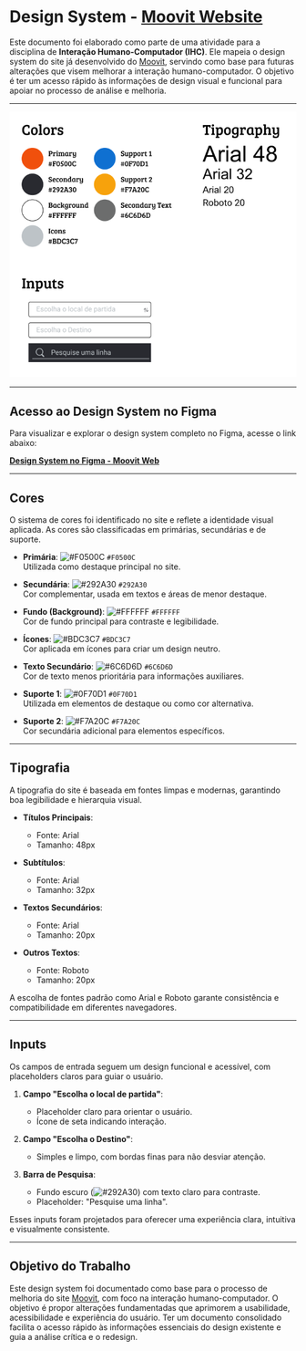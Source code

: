 # Design System - [Moovit Website](https://moovitapp.com/)

Este documento foi elaborado como parte de uma atividade para a disciplina de **Interação Humano-Computador (IHC)**. Ele mapeia o design system do site já desenvolvido do [Moovit](https://moovitapp.com/), servindo como base para futuras alterações que visem melhorar a interação humano-computador. O objetivo é ter um acesso rápido às informações de design visual e funcional para apoiar no processo de análise e melhoria.

---

![Design System](../assets/design-system.png)

---

## **Acesso ao Design System no Figma**
Para visualizar e explorar o design system completo no Figma, acesse o link abaixo:  

**[Design System no Figma - Moovit Web](https://www.figma.com/design/3odzQA0HazLkBSaQqo0F5o/Moovit-Web?node-id=0-1&m=dev&t=SZOPFesveN7xFH7h-1)**

---

## **Cores**
O sistema de cores foi identificado no site e reflete a identidade visual aplicada. As cores são classificadas em primárias, secundárias e de suporte.

- **Primária**: ![#F0500C](https://via.placeholder.com/15/F0500C/000000?text=+) `#F0500C`  
  Utilizada como destaque principal no site.
  
- **Secundária**: ![#292A30](https://via.placeholder.com/15/292A30/000000?text=+) `#292A30`  
  Cor complementar, usada em textos e áreas de menor destaque.

- **Fundo (Background)**: ![#FFFFFF](https://via.placeholder.com/15/FFFFFF/000000?text=+) `#FFFFFF`  
  Cor de fundo principal para contraste e legibilidade.

- **Ícones**: ![#BDC3C7](https://via.placeholder.com/15/BDC3C7/000000?text=+) `#BDC3C7`  
  Cor aplicada em ícones para criar um design neutro.

- **Texto Secundário**: ![#6C6D6D](https://via.placeholder.com/15/6C6D6D/000000?text=+) `#6C6D6D`  
  Cor de texto menos prioritária para informações auxiliares.

- **Suporte 1**: ![#0F70D1](https://via.placeholder.com/15/0F70D1/000000?text=+) `#0F70D1`  
  Utilizada em elementos de destaque ou como cor alternativa.

- **Suporte 2**: ![#F7A20C](https://via.placeholder.com/15/F7A20C/000000?text=+) `#F7A20C`  
  Cor secundária adicional para elementos específicos.

---

## **Tipografia**
A tipografia do site é baseada em fontes limpas e modernas, garantindo boa legibilidade e hierarquia visual.

- **Títulos Principais**:  
  - Fonte: Arial  
  - Tamanho: 48px  

- **Subtítulos**:  
  - Fonte: Arial  
  - Tamanho: 32px  

- **Textos Secundários**:  
  - Fonte: Arial  
  - Tamanho: 20px  

- **Outros Textos**:  
  - Fonte: Roboto  
  - Tamanho: 20px  

A escolha de fontes padrão como Arial e Roboto garante consistência e compatibilidade em diferentes navegadores.

---

## **Inputs**
Os campos de entrada seguem um design funcional e acessível, com placeholders claros para guiar o usuário.

1. **Campo "Escolha o local de partida"**:  
   - Placeholder claro para orientar o usuário.
   - Ícone de seta indicando interação.

2. **Campo "Escolha o Destino"**:  
   - Simples e limpo, com bordas finas para não desviar atenção.

3. **Barra de Pesquisa**:  
   - Fundo escuro (![#292A30](https://via.placeholder.com/15/292A30/000000?text=+)) com texto claro para contraste.
   - Placeholder: "Pesquise uma linha".

Esses inputs foram projetados para oferecer uma experiência clara, intuitiva e visualmente consistente.

---

## **Objetivo do Trabalho**
Este design system foi documentado como base para o processo de melhoria do site [Moovit](https://moovitapp.com/), com foco na interação humano-computador. O objetivo é propor alterações fundamentadas que aprimorem a usabilidade, acessibilidade e experiência do usuário. Ter um documento consolidado facilita o acesso rápido às informações essenciais do design existente e guia a análise crítica e o redesign.
